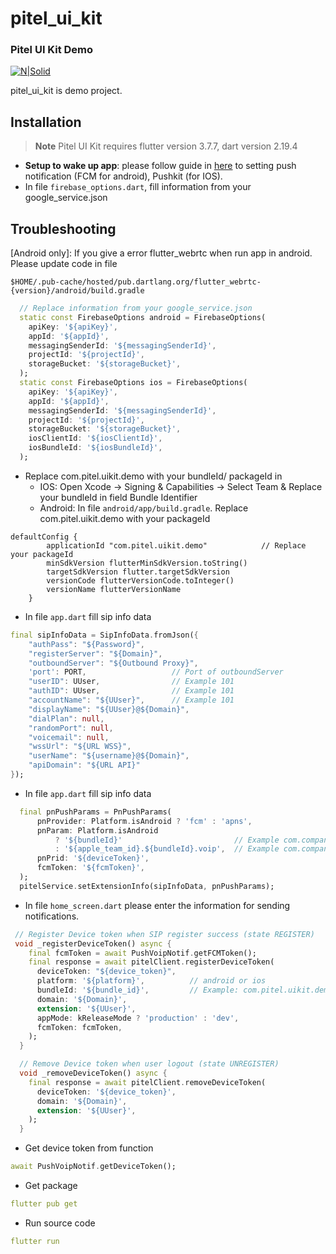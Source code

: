 # pitel_ui_kit

### Pitel UI Kit Demo

[![N|Solid](https://documents.tel4vn.com/img/pitel-logo.png)](https://documents.tel4vn.com/)

pitel_ui_kit is demo project.

## Installation

> **Note**
> Pitel UI Kit requires flutter version 3.7.7, dart version 2.19.4

- **Setup to wake up app**: please follow guide in [here](https://github.com/tel4vn/flutter-pitel-voip/blob/main/PUSH_NOTIF.md) to setting push notification (FCM for android), Pushkit (for IOS).
- In file `firebase_options.dart`, fill information from your google_service.json

## Troubleshooting

[Android only]: If you give a error flutter_webrtc when run app in android. Please update code in file

```
$HOME/.pub-cache/hosted/pub.dartlang.org/flutter_webrtc-{version}/android/build.gradle
```

```dart
  // Replace information from your google_service.json
  static const FirebaseOptions android = FirebaseOptions(
    apiKey: '${apiKey}',
    appId: '${appId}',
    messagingSenderId: '${messagingSenderId}',
    projectId: '${projectId}',
    storageBucket: '${storageBucket}',
  );
  static const FirebaseOptions ios = FirebaseOptions(
    apiKey: '${apiKey}',
    appId: '${appId}',
    messagingSenderId: '${messagingSenderId}',
    projectId: '${projectId}',
    storageBucket: '${storageBucket}',
    iosClientId: '${iosClientId}',
    iosBundleId: '${iosBundleId}',
  );
```

- Replace com.pitel.uikit.demo with your bundleId/ packageId in
  - IOS: Open Xcode -> Signing & Capabilities -> Select Team & Replace your bundleId in field Bundle Identifier
  - Android: In file `android/app/build.gradle`. Replace com.pitel.uikit.demo with your packageId

```
defaultConfig {
        applicationId "com.pitel.uikit.demo"            // Replace your packageId
        minSdkVersion flutterMinSdkVersion.toString()
        targetSdkVersion flutter.targetSdkVersion
        versionCode flutterVersionCode.toInteger()
        versionName flutterVersionName
    }
```

- In file `app.dart` fill sip info data

```dart
final sipInfoData = SipInfoData.fromJson({
    "authPass": "${Password}",
    "registerServer": "${Domain}",
    "outboundServer": "${Outbound Proxy}",
    'port': PORT,                   // Port of outboundServer
    "userID": UUser,                // Example 101
    "authID": UUser,                // Example 101
    "accountName": "${UUser}",      // Example 101
    "displayName": "${UUser}@${Domain}",
    "dialPlan": null,
    "randomPort": null,
    "voicemail": null,
    "wssUrl": "${URL WSS}",
    "userName": "${username}@${Domain}",
    "apiDomain": "${URL API}"
});
```

- In file `app.dart` fill sip info data

```dart
  final pnPushParams = PnPushParams(
      pnProvider: Platform.isAndroid ? 'fcm' : 'apns',
      pnParam: Platform.isAndroid
          ? '${bundleId}'                         // Example com.company.app
          : '${apple_team_id}.${bundleId}.voip',  // Example com.company.app
      pnPrid: '${deviceToken}',
      fcmToken: '${fcmToken}',
  );
  pitelService.setExtensionInfo(sipInfoData, pnPushParams);
```

- In file `home_screen.dart` please enter the information for sending notifications.

```dart
 // Register Device token when SIP register success (state REGISTER)
 void _registerDeviceToken() async {
    final fcmToken = await PushVoipNotif.getFCMToken();
    final response = await pitelClient.registerDeviceToken(
      deviceToken: "${device_token}",
      platform: '${platform}',          // android or ios
      bundleId: '${bundle_id}',         // Example: com.pitel.uikit.demo
      domain: '${Domain}',
      extension: '${UUser}',
      appMode: kReleaseMode ? 'production' : 'dev',
      fcmToken: fcmToken,
    );
  }

  // Remove Device token when user logout (state UNREGISTER)
  void _removeDeviceToken() async {
    final response = await pitelClient.removeDeviceToken(
      deviceToken: '${device_token}',
      domain: '${Domain}',
      extension: '${UUser}',
    );
  }
```

- Get device token from function

```dart
await PushVoipNotif.getDeviceToken();
```

- Get package

```yaml
flutter pub get
```

- Run source code

```yaml
flutter run
```
